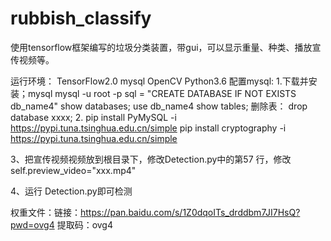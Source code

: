 # rubbish_classify
使用tensorflow框架编写的垃圾分类装置，带gui，可以显示重量、种类、播放宣传视频等。

运行环境：
   TensorFlow2.0
   mysql
   OpenCV
   Python3.6
配置mysql:
1.下载并安装；mysql
    mysql -u root -p
    sql = "CREATE DATABASE IF NOT EXISTS db_name4"
    show databases;
    use db_name4
    show tables;
    删除表：
    drop database xxxx;
2. pip install PyMySQL -i https://pypi.tuna.tsinghua.edu.cn/simple
pip install cryptography -i https://pypi.tuna.tsinghua.edu.cn/simple

3、把宣传视频视频放到根目录下，修改Detection.py中的第57 行，修改 self.preview_video="xxx.mp4"

4、运行 Detection.py即可检测

权重文件：链接：https://pan.baidu.com/s/1Z0dqoITs_drddbm7JI7HsQ?pwd=ovg4 
提取码：ovg4 
